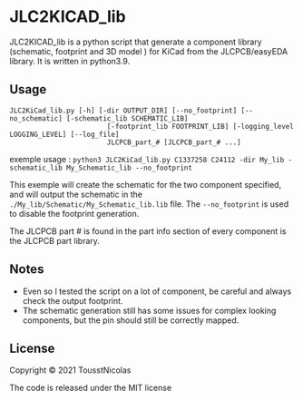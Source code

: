 # JLC2KICAD_lib
JLC2KICAD_lib is a python script that generate a component library (schematic, footprint and 3D model ) for KiCad from the JLCPCB/easyEDA library.
It is written in python3.9.


## Usage 
```
JLC2KiCad_lib.py [-h] [-dir OUTPUT_DIR] [--no_footprint] [--no_schematic] [-schematic_lib SCHEMATIC_LIB]
                        [-footprint_lib FOOTPRINT_LIB] [-logging_level LOGGING_LEVEL] [--log_file]
                        JLCPCB_part_# [JLCPCB_part_# ...]
```

exemple usage : `python3 JLC2KiCad_lib.py C1337258 C24112 -dir My_lib -schematic_lib My_Schematic_lib --no_footprint`

This exemple will create the schematic for the two component specified, and will output the schematic in the `./My_lib/Schematic/My_Schematic_lib.lib` file.
The `--no_footprint` is used to disable the footprint generation.

The JLCPCB part # is found in the part info section of every component is the JLCPCB part library. 
## Notes
* Even so I tested the script on a lot of component, be careful and always check the output footprint.
* The schematic generation still has some issues for complex looking components, but the pin should still be correctly mapped.

## License 
Copyright © 2021 TousstNicolas 

The code is released under the MIT license
